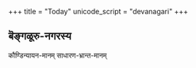 +++
title = "Today"
unicode_script = "devanagari"
+++

## बॆङ्गळूरु-नगरस्य
<a id="blr_kaundinyAyana">कौण्डिन्यायन-मानम्</a>
<a id="blr_common">साधारण-भ्रान्त-मानम्</a>



<script source="javascript">
{
  const today = new Date();
  let year = today.getFullYear();
  let decade = Math.floor(year / 10);
  let month = today.getMonth() + 1;
  let date = today.getDate();
  let dateSuffix = `${decade}0s/${year}_monthly/${year}-${month.toString().padStart(2, "0")}/${year}-${month.toString().padStart(2, "0")}-${date.toString().padStart(2, "0")}`;
  console.log(dateSuffix);
  
  document.getElementById("blr_kaundinyAyana").href = `/jyotisha/output/sahakAra-nagar-bengaLUru/SOLSTICE_POST_DARK_10_ADHIKA__CHITRA_AT_180/gregorian/2000s/${dateSuffix}/`;
  document.getElementById("blr_common").href = `/jyotisha/output/sahakAra-nagar-bengaLUru/MULTI_NEW_MOON_SIDEREAL_MONTH_ADHIKA__CHITRA_AT_180/gregorian/2000s/${dateSuffix}/`;
}
</script>
